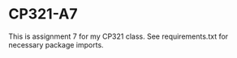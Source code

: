 # CP321-A7
This is assignment 7 for my CP321 class. See requirements.txt for necessary package imports.
